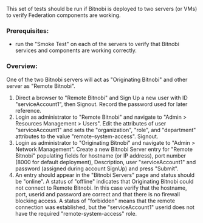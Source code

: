 This set of tests should be run if Bitnobi is deployed to two servers (or VMs) to verify Federation components are working.

### Prerequisites:
* run the "Smoke Test" on each of the servers to verify that Bitnobi services and components are working correctly.


### Overview:
One of the two Bitnobi servers will act as "Originating Bitnobi" and other server as "Remote Bitnobi".

1. Direct a browser to "Remote Bitnobi" and Sign Up a new user with ID "serviceAccount1", then Signout. Record the password used for later reference.
2. Login as administrator to "Remote Bitnobi" and navigate to "Admin > Resources Management > Users". Edit the attributes of user "serviceAccount1" and sets the "organization", "role", and "department" attributes to the value "remote-system-access". Signout.
3. Login as administrator to "Originating Bitnobi" and navigate to "Admin > Network Management". Create a new Bitnobi Server entry for "Remote Bitnobi" populating fields for hostname (or IP address), port number (8000 for default deployment), Description, user "serviceAccount1" and password (assigned during account SignUp) and press "Submit".
4. An entry should appear in the "Bitnobi Servers" page and status should be "online". A status of "offline" indicates that Originating Bitnobi could not connect to Remote Bitnobi. In this case verify that the hostname, port, userid and password are correct and that there is no firewall blocking access. A status of "forbidden" means that the remote connection was established, but the "serviceAccount1" userid does not have the required "remote-system-access" role.
